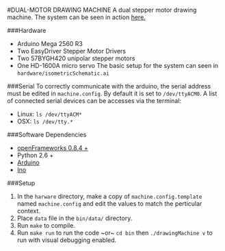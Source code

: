 #DUAL-MOTOR DRAWING MACHINE
A dual stepper motor drawing machine.
The system can be seen in action [here.](https://youtu.be/FjZdq7ek0DU)

###Hardware
- Arduino Mega 2560 R3
- Two EasyDriver Stepper Motor Drivers
- Two 57BYGH420 unipolar stepper motors
- One HD-1600A micro servo
The basic setup for the system can seen in ```hardware/isometricSchematic.ai```

###Serial
To correctly communicate with the arduino, the serial address must be edited in ```machine.config```. By default it is set to ```/dev/ttyACM0```.
A list of connected serial devices can be accesses via the terminal:
- Linux: `ls /dev/ttyACM*`
- OSX: `ls /dev/tty.*`

###Software Dependencies
- [openFrameworks 0.8.4 +](http://openframeworks.cc/download/)
- Python 2.6 +
- [Arduino](http://arduino.cc/en/Main/Software)
- [Ino](https://github.com/amperka/ino)

###Setup
1. In the ```harware``` directory, make a copy of ```machine.config.template``` named ```machine.config``` and edit the values to match the perticular context.
2. Place ```data``` file in the ```bin/data/``` directory.
3. Run ```make``` to compile.
4. Run ```make run``` to run the code ~or~ ```cd bin``` then ```./drawingMachine v``` to run with visual debugging enabled.
